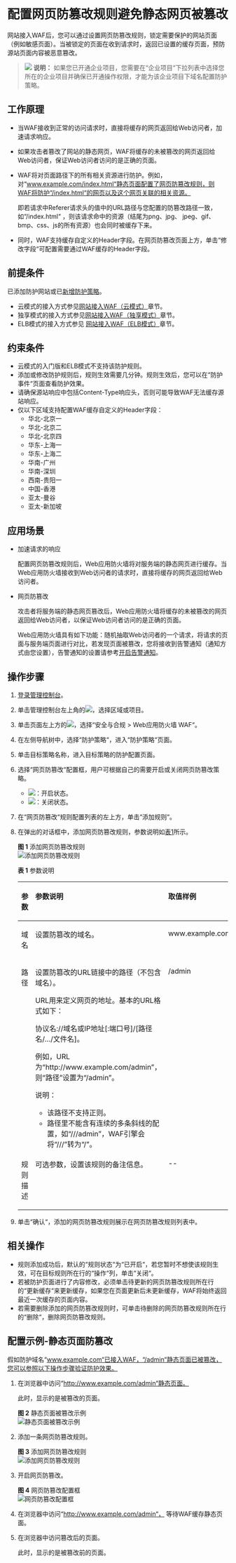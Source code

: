 # 配置网页防篡改规则避免静态网页被篡改<a name="waf_01_0014"></a>

网站接入WAF后，您可以通过设置网页防篡改规则，锁定需要保护的网站页面（例如敏感页面）。当被锁定的页面在收到请求时，返回已设置的缓存页面，预防源站页面内容被恶意篡改。

>![](public_sys-resources/icon-note.gif) **说明：** 
>如果您已开通企业项目，您需要在“企业项目“下拉列表中选择您所在的企业项目并确保已开通操作权限，才能为该企业项目下域名配置防护策略。

## 工作原理<a name="section5283102474218"></a>

-   当WAF接收到正常的访问请求时，直接将缓存的网页返回给Web访问者，加速请求响应。
-   如果攻击者篡改了网站的静态网页，WAF将缓存的未被篡改的网页返回给Web访问者，保证Web访问者访问的是正确的页面。
-   WAF将对页面路径下的所有相关资源进行防护。例如，对“www.example.com/index.html“静态页面配置了网页防篡改规则，则WAF将防护“/index.html“的网页以及这个网页关联的相关资源。

    即若请求中Referer请求头的值中的URL路径与您配置的防篡改路径一致，如“/index.html“  ，则该请求命中的资源（结尾为png、jpg、 jpeg、gif、bmp、css、js的所有资源）也会同时被缓存下来。

-   同时，WAF支持缓存自定义的Header字段。在网页防篡改页面上方，单击“修改字段“可配置需要通过WAF缓存的Header字段。

## 前提条件<a name="section5903171661012"></a>

已添加防护网站或已[新增防护策略](步骤一-（可选）新增防护策略.md)。

-   云模式的接入方式参见[网站接入WAF（云模式）](网站接入WAF（云模式）.md)章节。
-   独享模式的接入方式参见[网站接入WAF（独享模式）](网站接入WAF（独享模式）.md)章节。
-   ELB模式的接入方式参见  [网站接入WAF（ELB模式）](网站接入WAF（ELB模式）.md)章节。

## 约束条件<a name="section1249665865917"></a>

-   云模式的入门版和ELB模式不支持该防护规则。
-   添加或修改防护规则后，规则生效需要几分钟。规则生效后，您可以在“防护事件“页面查看防护效果。
-   请确保源站响应中包括Content-Type响应头，否则可能导致WAF无法缓存源站响应。
-   仅以下区域支持配置WAF缓存自定义的Header字段：
    -   华北-北京一
    -   华北-北京二
    -   华北-北京四
    -   华东-上海一
    -   华东-上海二
    -   华南-广州
    -   华南-深圳
    -   西南-贵阳一
    -   中国-香港
    -   亚太-曼谷
    -   亚太-新加坡

## 应用场景<a name="section721617554376"></a>

-   加速请求的响应

    配置网页防篡改规则后，Web应用防火墙将对服务端的静态网页进行缓存。当Web应用防火墙接收到Web访问者的请求时，直接将缓存的网页返回给Web访问者。

-   网页防篡改

    攻击者将服务端的静态网页篡改后，Web应用防火墙将缓存的未被篡改的网页返回给Web访问者，以保证Web访问者访问的是正确的页面。

    Web应用防火墙具有如下功能：随机抽取Web访问者的一个请求，将请求的页面与服务端页面进行对比，若发现页面被篡改，您将接收到告警通知（通知方式由您设置），告警通知的设置请参考[开启告警通知](开启告警通知.md)。

## 操作步骤<a name="section613293693121"></a>

1.  [登录管理控制台](https://console.huaweicloud.com/?locale=zh-cn)。
2.  单击管理控制台左上角的![](figures/icon-region-40.jpg)，选择区域或项目。
3.  单击页面左上方的![](figures/icon-Service-41.png)，选择“安全与合规  \>  Web应用防火墙 WAF“。
4.  在左侧导航树中，选择“防护策略“，进入“防护策略“页面。
5.  单击目标策略名称，进入目标策略的防护配置页面。
6.  选择“网页防篡改“配置框，用户可根据自己的需要开启或关闭网页防篡改策略。
    -   ![](figures/icon-enable-26.png)：开启状态。
    -   ![](figures/icon-disable.png)：关闭状态。

7.  在“网页防篡改“规则配置列表的左上方，单击“添加规则“。
8.  在弹出的对话框中，添加网页防篡改规则，参数说明如[表1](#table2046816299203)所示。

    **图 1**  添加网页防篡改规则<a name="fig13729129125420"></a>  
    ![](figures/添加网页防篡改规则.png "添加网页防篡改规则")

    **表 1**  参数说明

    <a name="table2046816299203"></a>
    <table><thead align="left"><tr id="row546914299207"><th class="cellrowborder" valign="top" width="23.03%" id="mcps1.2.4.1.1"><p id="p2046911299201"><a name="p2046911299201"></a><a name="p2046911299201"></a>参数</p>
    </th>
    <th class="cellrowborder" valign="top" width="37.12%" id="mcps1.2.4.1.2"><p id="p1646915299201"><a name="p1646915299201"></a><a name="p1646915299201"></a>参数说明</p>
    </th>
    <th class="cellrowborder" valign="top" width="39.85%" id="mcps1.2.4.1.3"><p id="p18470929192015"><a name="p18470929192015"></a><a name="p18470929192015"></a>取值样例</p>
    </th>
    </tr>
    </thead>
    <tbody><tr id="row13866404146"><td class="cellrowborder" valign="top" width="23.03%" headers="mcps1.2.4.1.1 "><p id="p15386184091420"><a name="p15386184091420"></a><a name="p15386184091420"></a>域名</p>
    </td>
    <td class="cellrowborder" valign="top" width="37.12%" headers="mcps1.2.4.1.2 "><p id="p772611281566"><a name="p772611281566"></a><a name="p772611281566"></a>设置防篡改的域名。</p>
    </td>
    <td class="cellrowborder" valign="top" width="39.85%" headers="mcps1.2.4.1.3 "><p id="p113861340181412"><a name="p113861340181412"></a><a name="p113861340181412"></a>www.example.com</p>
    </td>
    </tr>
    <tr id="row1247062911209"><td class="cellrowborder" valign="top" width="23.03%" headers="mcps1.2.4.1.1 "><p id="p4470122917203"><a name="p4470122917203"></a><a name="p4470122917203"></a>路径</p>
    </td>
    <td class="cellrowborder" valign="top" width="37.12%" headers="mcps1.2.4.1.2 "><p id="p54707298202"><a name="p54707298202"></a><a name="p54707298202"></a>设置防篡改的URL链接中的路径（不包含域名）。</p>
    <p id="p194141946144819"><a name="p194141946144819"></a><a name="p194141946144819"></a>URL用来定义网页的地址。基本的URL格式如下：</p>
    <p id="p7605185014817"><a name="p7605185014817"></a><a name="p7605185014817"></a>协议名://域名或IP地址[:端口号]/[路径名/…/文件名]。</p>
    <p id="p16260104718511"><a name="p16260104718511"></a><a name="p16260104718511"></a>例如，URL为<span class="filepath" id="filepath1526119477519"><a name="filepath1526119477519"></a><a name="filepath1526119477519"></a>“http://www.example.com/admin”</span>，则<span class="parmname" id="parmname826124717512"><a name="parmname826124717512"></a><a name="parmname826124717512"></a>“路径”</span>设置为<span class="parmvalue" id="parmvalue4261104745118"><a name="parmvalue4261104745118"></a><a name="parmvalue4261104745118"></a>“/admin”</span>。</p>
    <div class="note" id="note62479477297"><a name="note62479477297"></a><a name="note62479477297"></a><span class="notetitle"> 说明： </span><div class="notebody"><a name="ul20707155819344"></a><a name="ul20707155819344"></a><ul id="ul20707155819344"><li>该路径不支持正则。</li><li>路径里不能含有连续的多条斜线的配置，如<span class="parmvalue" id="parmvalue15660135573716"><a name="parmvalue15660135573716"></a><a name="parmvalue15660135573716"></a>“///admin”</span>，WAF引擎会将<span class="parmvalue" id="parmvalue3913154823813"><a name="parmvalue3913154823813"></a><a name="parmvalue3913154823813"></a>“///”</span>转为<span class="parmvalue" id="parmvalue147935113816"><a name="parmvalue147935113816"></a><a name="parmvalue147935113816"></a>“/”</span>。</li></ul>
    </div></div>
    </td>
    <td class="cellrowborder" valign="top" width="39.85%" headers="mcps1.2.4.1.3 "><p id="p1345741151911"><a name="p1345741151911"></a><a name="p1345741151911"></a>/admin</p>
    </td>
    </tr>
    <tr id="row54371936124517"><td class="cellrowborder" valign="top" width="23.03%" headers="mcps1.2.4.1.1 "><p id="p14437193654511"><a name="p14437193654511"></a><a name="p14437193654511"></a>规则描述</p>
    </td>
    <td class="cellrowborder" valign="top" width="37.12%" headers="mcps1.2.4.1.2 "><p id="p343853654512"><a name="p343853654512"></a><a name="p343853654512"></a>可选参数，设置该规则的备注信息。</p>
    </td>
    <td class="cellrowborder" valign="top" width="39.85%" headers="mcps1.2.4.1.3 "><p id="p1438193610452"><a name="p1438193610452"></a><a name="p1438193610452"></a>--</p>
    </td>
    </tr>
    </tbody>
    </table>

9.  单击“确认“，添加的网页防篡改规则展示在网页防篡改规则列表中。

## 相关操作<a name="section143041545548"></a>

-   规则添加成功后，默认的“规则状态“为“已开启“，若您暂时不想使该规则生效，可在目标规则所在行的“操作“列，单击“关闭“。
-   若被防护页面进行了内容修改，必须单击待更新的网页防篡改规则所在行的“更新缓存“来更新缓存，如果您在页面更新后未更新缓存，WAF将始终返回最近一次缓存的页面内容。
-   若需要删除添加的网页防篡改规则时，可单击待删除的网页防篡改规则所在行的“删除“，删除网页防篡改规则。

## 配置示例-静态页面防篡改<a name="section1069164012710"></a>

假如防护域名“www.example.com“已接入WAF，“/admin“静态页面已被篡改，您可以参照以下操作步骤验证防护效果。

1.  在浏览器中访问“http://www.example.com/admin“静态页面。

    此时，显示的是被篡改的页面。

    **图 2**  静态页面被篡改示例<a name="fig1979316362317"></a>  
    ![](figures/静态页面被篡改示例.png "静态页面被篡改示例")

2.  添加一条网页防篡改规则。

    **图 3**  添加网页防篡改规则<a name="fig6861311122610"></a>  
    ![](figures/添加网页防篡改规则.png "添加网页防篡改规则")

3.  开启网页防篡改。

    **图 4**  网页防篡改配置框<a name="fig163621338193811"></a>  
    ![](figures/网页防篡改配置框.png "网页防篡改配置框")

4.  在浏览器中访问“http://www.example.com/admin“， 等待WAF缓存静态页面。
5.  在浏览器中访问篡改后的页面。

    此时，显示的是被篡改前的页面。

